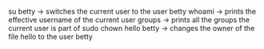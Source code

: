 su betty -> switches the current user to the user betty
whoami -> prints the effective username of the current user
groups -> prints all the groups the current user is part of
sudo chown hello betty -> changes the owner of the file hello to the user betty
